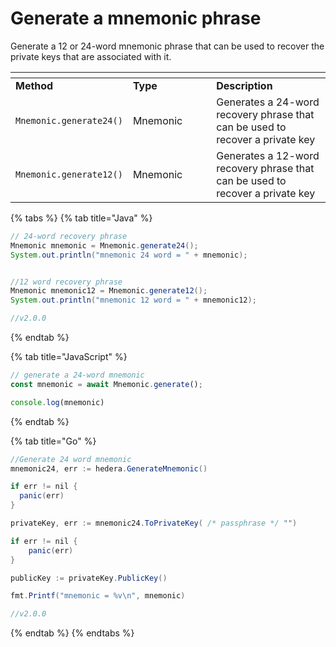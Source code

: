 # Generate a mnemonic phrase

Generate a 12 or 24-word mnemonic phrase that can be used to recover the private keys that are associated with it.

<table data-header-hidden><thead><tr><th></th><th width="117.33333333333331"></th><th></th></tr></thead><tbody><tr><td><strong>Method</strong></td><td><strong>Type</strong></td><td><strong>Description</strong></td></tr><tr><td><code>Mnemonic.generate24()</code></td><td>Mnemonic</td><td>Generates a 24-word recovery phrase that can be used to recover a private key</td></tr><tr><td><code>Mnemonic.generate12()</code></td><td>Mnemonic</td><td>Generates a 12-word recovery phrase that can be used to recover a private key</td></tr></tbody></table>

{% tabs %}
{% tab title="Java" %}
```java
// 24-word recovery phrase
Mnemonic mnemonic = Mnemonic.generate24();
System.out.println("mnemonic 24 word = " + mnemonic);


//12 word recovery phrase
Mnemonic mnemonic12 = Mnemonic.generate12();
System.out.println("mnemonic 12 word = " + mnemonic12);

//v2.0.0
```
{% endtab %}

{% tab title="JavaScript" %}
```javascript
// generate a 24-word mnemonic
const mnemonic = await Mnemonic.generate();

console.log(mnemonic)
```
{% endtab %}

{% tab title="Go" %}
```java
//Generate 24 word mnemonic
mnemonic24, err := hedera.GenerateMnemonic()

if err != nil {
  panic(err)
}

privateKey, err := mnemonic24.ToPrivateKey( /* passphrase */ "")

if err != nil {
    panic(err)
}

publicKey := privateKey.PublicKey()

fmt.Printf("mnemonic = %v\n", mnemonic)

//v2.0.0
```
{% endtab %}
{% endtabs %}
